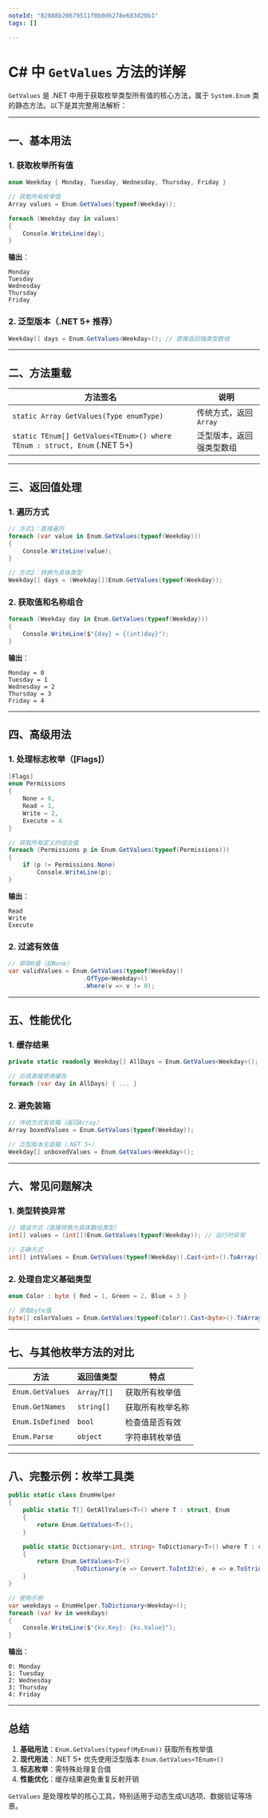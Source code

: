 ```yaml
---
noteId: "82888b20679511f0b0d6278e683d20b1"
tags: []

---
```


# C# 中 `GetValues` 方法的详解

`GetValues` 是 .NET 中用于获取枚举类型所有值的核心方法，属于 `System.Enum` 类的静态方法。以下是其完整用法解析：

---

## 一、基本用法

### 1. 获取枚举所有值
```csharp
enum Weekday { Monday, Tuesday, Wednesday, Thursday, Friday }

// 获取所有枚举值
Array values = Enum.GetValues(typeof(Weekday));

foreach (Weekday day in values)
{
    Console.WriteLine(day);
}
```
**输出**：
```
Monday
Tuesday
Wednesday
Thursday
Friday
```

### 2. 泛型版本（.NET 5+ 推荐）
```csharp
Weekday[] days = Enum.GetValues<Weekday>(); // 直接返回强类型数组
```

---

## 二、方法重载

| 方法签名                                                                 | 说明                          |
|--------------------------------------------------------------------------|-----------------------------|
| `static Array GetValues(Type enumType)`                                  | 传统方式，返回 `Array`        |
| `static TEnum[] GetValues<TEnum>() where TEnum : struct, Enum` (.NET 5+) | 泛型版本，返回强类型数组      |

---

## 三、返回值处理

### 1. 遍历方式
```csharp
// 方式1：直接遍历
foreach (var value in Enum.GetValues(typeof(Weekday)))
{
    Console.WriteLine(value);
}

// 方式2：转换为具体类型
Weekday[] days = (Weekday[])Enum.GetValues(typeof(Weekday));
```

### 2. 获取值和名称组合
```csharp
foreach (Weekday day in Enum.GetValues(typeof(Weekday)))
{
    Console.WriteLine($"{day} = {(int)day}");
}
```
**输出**：
```
Monday = 0
Tuesday = 1
Wednesday = 2
Thursday = 3
Friday = 4
```

---

## 四、高级用法

### 1. 处理标志枚举（[Flags]）
```csharp
[Flags]
enum Permissions
{
    None = 0,
    Read = 1,
    Write = 2,
    Execute = 4
}

// 获取所有定义的组合值
foreach (Permissions p in Enum.GetValues(typeof(Permissions)))
{
    if (p != Permissions.None)
        Console.WriteLine(p);
}
```
**输出**：
```
Read
Write
Execute
```

### 2. 过滤有效值
```csharp
// 排除0值（如None）
var validValues = Enum.GetValues(typeof(Weekday))
                     .OfType<Weekday>()
                     .Where(v => v != 0);
```

---

## 五、性能优化

### 1. 缓存结果
```csharp
private static readonly Weekday[] AllDays = Enum.GetValues<Weekday>();

// 后续直接使用缓存
foreach (var day in AllDays) { ... }
```

### 2. 避免装箱
```csharp
// 传统方式有装箱（返回Array）
Array boxedValues = Enum.GetValues(typeof(Weekday)); 

// 泛型版本无装箱（.NET 5+）
Weekday[] unboxedValues = Enum.GetValues<Weekday>();
```

---

## 六、常见问题解决

### 1. 类型转换异常
```csharp
// 错误方式（直接转换为具体数组类型）
int[] values = (int[])Enum.GetValues(typeof(Weekday)); // 运行时异常

// 正确方式
int[] intValues = Enum.GetValues(typeof(Weekday)).Cast<int>().ToArray();
```

### 2. 处理自定义基础类型
```csharp
enum Color : byte { Red = 1, Green = 2, Blue = 3 }

// 获取byte值
byte[] colorValues = Enum.GetValues(typeof(Color)).Cast<byte>().ToArray();
```

---

## 七、与其他枚举方法的对比

| 方法                | 返回值类型       | 特点                          |
|---------------------|----------------|-------------------------------|
| `Enum.GetValues`    | `Array`/`T[]`  | 获取所有枚举值                |
| `Enum.GetNames`     | `string[]`     | 获取所有枚举名称              |
| `Enum.IsDefined`    | `bool`         | 检查值是否有效                |
| `Enum.Parse`        | `object`       | 字符串转枚举值                |

---

## 八、完整示例：枚举工具类

```csharp
public static class EnumHelper
{
    public static T[] GetAllValues<T>() where T : struct, Enum
    {
        return Enum.GetValues<T>();
    }

    public static Dictionary<int, string> ToDictionary<T>() where T : struct, Enum
    {
        return Enum.GetValues<T>()
                  .ToDictionary(e => Convert.ToInt32(e), e => e.ToString());
    }
}

// 使用示例
var weekdays = EnumHelper.ToDictionary<Weekday>();
foreach (var kv in weekdays)
{
    Console.WriteLine($"{kv.Key}: {kv.Value}");
}
```

**输出**：
```
0: Monday
1: Tuesday
2: Wednesday
3: Thursday
4: Friday
```

---

## 总结

1. **基础用法**：`Enum.GetValues(typeof(MyEnum))` 获取所有枚举值
2. **现代用法**：.NET 5+ 优先使用泛型版本 `Enum.GetValues<TEnum>()`
3. **标志枚举**：需特殊处理复合值
4. **性能优化**：缓存结果避免重复反射开销

`GetValues` 是处理枚举的核心工具，特别适用于动态生成UI选项、数据验证等场景。